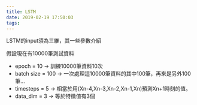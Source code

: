 ```yaml
---
title: LSTM
date: 2019-02-19 17:50:03
tags:
---
```


LSTM的input須為三維，其一些參數介紹

假設現在有10000筆測試資料
* epoch = 10 -> 訓練10000筆資料10次
* batch size = 100 -> 一次處理這10000筆資料的其中100筆，再來是另外100筆...
* timesteps = 5 -> 相當於用(Xn-4,Xn-3,Xn-2,Xn-1,Xn)預測Xn+1時刻的值。
* data_dim = 3 -> 等於特徵值有3個